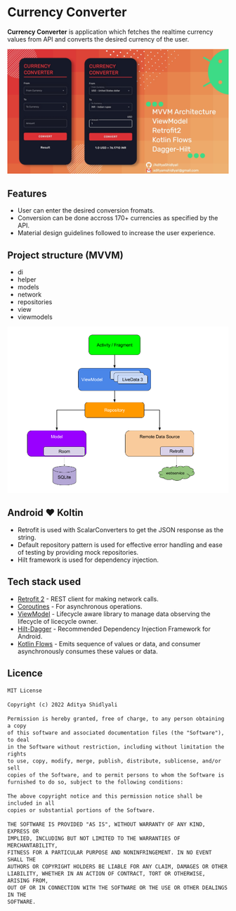 # Currency Converter
**Currency Converter** is application which fetches the realtime currency values from API and converts the desired currency of the user.

<img src="https://github.com/AdityaShidlyali/CurrencyConverterApp/blob/main/images/currency_converter.jpg" />

## Features
* User can enter the desired conversion fromats.
* Conversion can be done accross 170+ currencies as specified by the API.
* Material design guidelines followed to increase the user experience.

## Project structure (MVVM)
* di
* helper
* models
* network
* repositories
* view
* viewmodels

<img src="https://github.com/AdityaShidlyali/CurrencyConverterApp/blob/main/images/mvvm.png" />

## Android :heart: Koltin
* Retrofit is used with ScalarConverters to get the JSON response as the string.
* Default repository pattern is used for effective error handling and ease of testing by providing mock repositories.
* Hilt framework is used for dependency injection.

## Tech stack used
- [Retrofit 2](https://square.github.io/retrofit/) - REST client for making network calls.
- [Coroutines](https://developer.android.com/kotlin/coroutines) - For asynchronous operations.
- [ViewModel](https://developer.android.com/topic/libraries/architecture/viewmodel) - Lifecycle aware library to manage data observing the lifecycle of licecycle owner.
- [Hilt-Dagger](https://dagger.dev/hilt/) - Recommended Dependency Injection Framework for Android.
- [Kotlin Flows](https://developer.android.com/kotlin/flow) - Emits sequence of values or data, and consumer asynchronously consumes these values or data.

## Licence
```
MIT License

Copyright (c) 2022 Aditya Shidlyali

Permission is hereby granted, free of charge, to any person obtaining a copy
of this software and associated documentation files (the "Software"), to deal
in the Software without restriction, including without limitation the rights
to use, copy, modify, merge, publish, distribute, sublicense, and/or sell
copies of the Software, and to permit persons to whom the Software is
furnished to do so, subject to the following conditions:

The above copyright notice and this permission notice shall be included in all
copies or substantial portions of the Software.

THE SOFTWARE IS PROVIDED "AS IS", WITHOUT WARRANTY OF ANY KIND, EXPRESS OR
IMPLIED, INCLUDING BUT NOT LIMITED TO THE WARRANTIES OF MERCHANTABILITY,
FITNESS FOR A PARTICULAR PURPOSE AND NONINFRINGEMENT. IN NO EVENT SHALL THE
AUTHORS OR COPYRIGHT HOLDERS BE LIABLE FOR ANY CLAIM, DAMAGES OR OTHER
LIABILITY, WHETHER IN AN ACTION OF CONTRACT, TORT OR OTHERWISE, ARISING FROM,
OUT OF OR IN CONNECTION WITH THE SOFTWARE OR THE USE OR OTHER DEALINGS IN THE
SOFTWARE.
```
